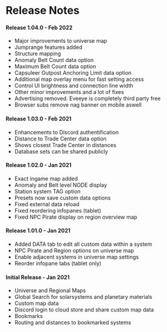# Release Notes

#### Release 1.04.0 - Feb 2022
- Major improvements to universe map
- Jumprange features added
- Structure mapping
- Anomaly Belt Count data option
- Maximum Belt Count data option
- Capsuleer Outpost Anchoring Limit data option
- Additional map overlay menu for fast setting access
- Control UI brightness and connection line width
- Other minor improvements and a lot of fixes
- Advertising removed. Eveeye is completely third party free
- Browser subs remove nag banner on mobile aswell

#### Release 1.03.0 - Feb 2021
- Enhancements to Discord authentification  
- Distance to Trade Center data option  
- Shows closest Trade Center in distances  
- Database sets can be shared publicly
 
#### Release 1.02.0 - Jan 2021
 - Exact ingame map added 
 - Anomaly and Belt level NODE display 
 - Station system TAG option
 - Presets now save custom data options
 - Fixed external data reload
 - Fixed reordering infopanes (tablet)
 - Fixed NPC Pirate display on region overview map

#### Release 1.01.0 - Jan 2021
- Added DATA tab to edit all custom data within a system 
- NPC Pirate and Region options on universe map 
- Enable adjacent systems in universe map settings 
- Reorder infopane tabs (tablet only)

#### Initial Release - Jan 2021
 - Universe and Regional Maps
 - Global Search for solarsystems and planetary materials
 - Custom map data
 - Discord login to cloud store and share custom map data
 - Bookmarks
 - Routing and distances to bookmarked systems




<!--stackedit_data:
eyJoaXN0b3J5IjpbLTIwOTQ2MDI5MTIsMzQ3MzI3NDM5LDk4Mz
gzMDI1Nyw4OTc1NjkyNjcsLTE1MjIzMTk1NSwtMTQwMzAyNzA1
NywyMDk0NzQ2NzY4LDgzODczOTIzOSwtMTEwNjU4MTUyNSw0OD
k5NjkwNzUsMjAwNTUwNTc1MiwxMzczMTk5NDkwLDEzMjIzNzcy
ODksLTE3MTM1NDE4ODAsLTE1ODMwODIzNDMsNzYyMTQzODk3LD
E4ODM0ODU2OCw2MzY5ODIyNDgsMTE0NjExNTk5MiwxMzk3MTQ5
NTUyXX0=
-->